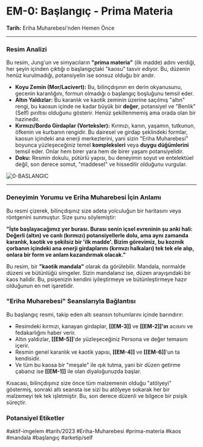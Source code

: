 # EM-0: Başlangıç - Prima Materia
**Tarih:** Eriha Muharebesi'nden Hemen Önce

---
### Resim Analizi
Bu resim, Jung'un ve simyacıların **"prima materia"** (ilk madde) adını verdiği, her şeyin içinden çıktığı o başlangıçtaki "kaosu" tasvir ediyor. Bu, düzenin henüz kurulmadığı, potansiyelin ise sonsuz olduğu bir andır.

* **Koyu Zemin (Mor/Lacivert):** Bu, bilinçdışının en derin okyanusunu, gecenin karanlığını, formun olmadığı o başlangıç boşluğunu temsil eder.
* **Altın Yaldızlar:** Bu karanlık ve kaotik zeminin üzerine saçılmış "altın" rengi, bu kaosun içinde ne kadar büyük bir **değer**, potansiyel ve "Benlik" (Self) pırıltısı olduğunu gösterir. Henüz şekillenmemiş ama orada olan bir hazinedir.
* **Kırmızı/Bordo Girdaplar (Vorteksler):** Kırmızı, kanın, yaşamın, tutkunun, öfkenin ve kurbanın rengidir. Bu dairesel ve girdap şeklindeki formlar, kaosun içindeki ana enerji merkezlerini, yani sizin "Eriha Muharebesi" boyunca yüzleşeceğiniz temel **kompleksleri** veya **duygu düğümlerini** temsil eder. Onlar hem birer yara hem de birer yaşam potansiyelidir.
* **Doku:** Resmin dokulu, pütürlü yapısı, bu deneyimin soyut ve entelektüel değil, son derece somut, "maddesel" ve hissedilir olduğunu vurgular.

![0-BASLANGIC](0-BASLANGIC.heic)

---
### Deneyimin Yorumu ve Eriha Muharebesi İçin Anlamı

Bu resmi çizerek, bilinçdışınız size adeta yolculuğun bir haritasını veya röntgenini sunmuştur. Size şunu söylemiştir:

**"İşte başlayacağımız yer burası. Burası senin içsel evreninin şu anki hali: Değerli (altın) ve canlı (kırmızı) potansiyellerle dolu, ama aynı zamanda karanlık, kaotik ve şekilsiz bir 'ilk madde'. Bizim görevimiz, bu kozmik çorbanın içindeki ana enerji girdaplarını (kırmızı halkaları) tek tek ele alıp, onlara bir form ve anlam kazandırmak olacak."**

Bu resim, bir **"kaotik mandala"** olarak da görülebilir. Mandala, normalde düzeni ve bütünlüğü simgeler. Sizin mandalanız ise, düzen arayışındaki bir kaos halidir. Bu, psişenizin kendini iyileştirmeye ve bütünleştirmeye hazır olduğunun en net işaretidir.

### "Eriha Muharebesi" Seanslarıyla Bağlantısı
Bu başlangıç resmi, takip eden altı seansın tohumlarını içinde barındırır:

* Resimdeki kırmızı, kanayan girdaplar, **[[EM-3]]** ve **[[EM-2]]'ın** acısını ve fedakarlığını haber verir.
* Altın yaldızlar, **[[EM-5]]**'de yüzleşeceğiniz Persona ve değer temasını içerir.
* Resmin genel karanlık ve kaotik yapısı, **[[EM-4]]** ve **[[EM-6]]**'un ta kendisidir.
* Ve tüm bu kaosa bir "meşale" ile ışık tutma, yani bir düzen getirme çabanız ise **[[EM-1]]** ile olan diyaloğunuzda başlar.

Kısacası, bilinçdışınız size önce tüm malzemenin olduğu "atölyeyi" göstermiş, sonraki altı seansta ise sizi bu atölyeye sokarak her bir malzemeyi tek tek işletmiştir. Bu, son derece düzenli ve bilgece bir psişik süreçtir.

### Potansiyel Etiketler
#aktif-imgelem #tarih/2023 #Eriha-Muharebesi #prima-materia #kaos #mandala #başlangıç #arketip/self